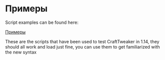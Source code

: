 # Примеры
Script examples can be found here:

[Примеры](https://github.com/CraftTweaker/CraftTweaker-Examples/tree/master/1.14)

These are the scripts that have been used to test CraftTweaker in 1.14, they should all work and load just fine, you can use them to get familiarized with the new syntax